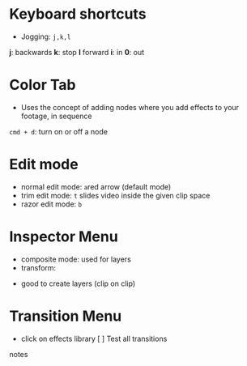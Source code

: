 # Keyboard shortcuts

* Jogging: `j,k,l`

**j**: backwards
**k**: stop
**l** forward
**i**: in
**0**: out

# Color Tab

* Uses the concept of adding nodes where you add effects to your footage, in sequence

`cmd + d`: turn on or off a node

# Edit mode

* normal edit mode: `a`red arrow (default mode)
* trim edit mode: `t` slides video inside the given clip space
* razor edit mode: `b`

# Inspector Menu

* composite mode: used for layers
* transform:
- good to create layers (clip on clip)

# Transition Menu

* click on effects library
[ ] Test all transitions

notes